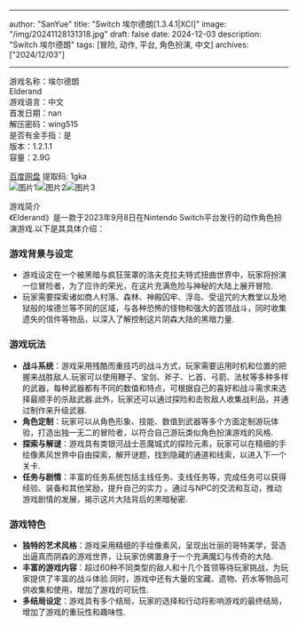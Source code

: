 
---
author: "SanYue"
title: "Switch 埃尔德朗[1.3.4.1|XCI]"
image: "/img/20241128131318.jpg"
draft: false
date: 2024-12-03
description: "Switch 埃尔德朗"
tags: [冒险, 动作, 平台, 角色扮演, 中文]
archives: ["2024/12/03"]

---

游戏名称：埃尔德朗   
Elderand    
游戏语言：中文  
首发日期：nan  
解压密码：wing515  
是否有金手指：是  
版本：1.2.1.1   
容量：2.9G

[百度网盘](https://pan.baidu.com/s/1ygwUxQwvI5NkhozSEmz2dA) 提取码: 1gka  
![图片1](/img/0e0f9f.jpg)![图片2](/img/dea577.jpg)![图片3](/img/dfda48.jpg)  

游戏简介  
《Elderand》是一款于2023年9月8日在Nintendo Switch平台发行的动作角色扮演游戏.以下是其具体介绍：

### 游戏背景与设定
- 游戏设定在一个被黑暗与疯狂笼罩的洛夫克拉夫特式扭曲世界中，玩家将扮演一位冒险者，为了应许的荣光，在这片充满危险与神秘的大陆上展开冒险.
- 玩家需要探索诸如商人村落、森林、神殿囚牢、浮岛、受诅咒的大教堂以及地狱般的埃德兰等不同的区域，与各种恐怖的怪物和强大的首领战斗，同时收集遗失的信件等物品，以深入了解控制这片阴森大陆的黑暗力量.

### 游戏玩法
- **战斗系统**：游戏采用残酷而重技巧的战斗方式，玩家需要运用时机和位置的把握来战胜敌人.玩家可以使用鞭子、宝剑、斧子、匕首、弓箭、法杖等多种多样的武器，每种武器都有不同的数值和特点，可根据自己的喜好和战斗需求来选择最顺手的杀敌武器.此外，玩家还可以通过探险和击败敌人收集战利品，并通过制作来升级武器.
- **角色定制**：玩家可以从角色形象、技能、数值到武器等多个方面定制游玩体验，打造出独一无二的冒险者，以符合自己游玩类似角色扮演游戏的风格.
- **探索与解谜**：游戏具有类银河战士恶魔城式的探险元素，玩家可以在精细的手绘像素风世界中自由探索，解开谜题，找到隐藏的通道和线索，以进入下一个关卡.
- **任务与剧情**：丰富的任务系统包括主线任务、支线任务等，完成任务可以获得经验、装备和其他奖励，提升自己的实力 。通过与NPC的交流和互动，推动游戏剧情的发展，揭示这片大陆背后的黑暗秘密.

### 游戏特色
- **独特的艺术风格**：游戏采用精细的手绘像素风，呈现出壮丽的哥特美学，营造出逼真而阴森的游戏世界，让玩家仿佛置身于一个充满魔幻与传奇的大陆.
- **丰富的游戏内容**：超过60种不同类型的敌人和十几个首领等待玩家挑战，为玩家提供了丰富的战斗体验.同时，游戏中还有大量的宝藏、遗物、药水等物品可供收集和使用，增加了游戏的可玩性.
- **多结局设定**：游戏具有多个结局，玩家的选择和行动将影响游戏的最终结局，增加了游戏的重玩性和趣味性.
 
